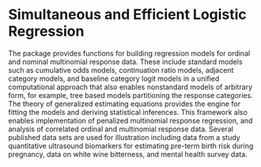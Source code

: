 # Simultaneous and Efficient Logistic Regression
The package provides functions for building regression models for ordinal and nominal multinomial response data. These include standard models such as cumulative odds models, continuation ratio models, adjacent category models, and baseline category logit models in a unified computational approach that also enables nonstandard models of arbitrary form, for example, tree based models partitioning the response categories. The theory of generalized estimating equations provides the engine for fitting the models and deriving statistical inferences. This framework also enables implementation of penalized multinomial response regression, and analysis of correlated ordinal and multinomial response data. Several published data sets are used for illustration including data from a study quantitative ultrasound biomarkers for estimating pre-term birth risk during pregnancy, data on white wine bitterness, and mental health survey data.
